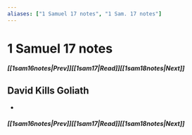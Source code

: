 ```yaml
---
aliases: ["1 Samuel 17 notes", "1 Sam. 17 notes"]
---
```

# 1 Samuel 17 notes
##### <span class=arrow-left></span>[[1sam16notes|Prev]]<span class=navigation-separator></span>[[1sam17|Read]]<span class=navigation-separator></span>[[1sam18notes|Next]]<span class=arrow-right></span>
## David Kills Goliath
- 
##### <span class=arrow-left></span>[[1sam16notes|Prev]]<span class=navigation-separator></span>[[1sam17|Read]]<span class=navigation-separator></span>[[1sam18notes|Next]]<span class=arrow-right></span>
